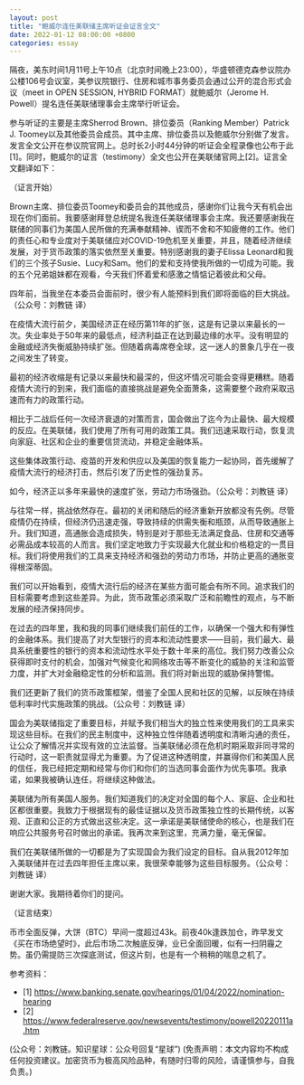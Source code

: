 ```yaml
---
layout: post
title: "鲍威尔连任美联储主席听证会证言全文"
date: 2022-01-12 08:00:00 +0800
categories: essay
---
```


隔夜，美东时间1月11号上午10点（北京时间晚上23:00），华盛顿德克森参议院办公楼106号会议室，美参议院银行、住房和城市事务委员会通过公开的混合形式会议（meet in OPEN SESSION, HYBRID FORMAT）就鲍威尔（Jerome H. Powell）提名连任美联储理事会主席举行听证会。

参与听证的主要是主席Sherrod Brown、排位委员（Ranking Member）Patrick J. Toomey以及其他委员会成员。其中主席、排位委员以及鲍威尔分别做了发言。发言全文公开在参议院官网上。总时长2小时44分钟的听证会全程录像也公布于此[1]。同时，鲍威尔的证言（testimony）全文也公开在美联储官网上[2]。证言全文翻译如下：

（证言开始）

Brown主席、排位委员Toomey和委员会的其他成员，感谢你们让我今天有机会出现在你们面前。我要感谢拜登总统提名我连任美联储理事会主席。我还要感谢我在联储的同事们为美国人民所做的充满奉献精神、锲而不舍和不知疲倦的工作。他们的责任心和专业度对于美联储应对COVID-19危机至关重要，并且，随着经济继续发展，对于货币政策的落实依然至关重要。特别感谢我的妻子Elissa Leonard和我们的三个孩子Susie、Lucy和Sam。他们的爱和支持使我所做的一切成为可能。我的五个兄弟姐妹都在观看，今天我们怀着爱和感激之情惦记着彼此和父母。

四年前，当我坐在本委员会面前时，很少有人能预料到我们即将面临的巨大挑战。（公众号：刘教链 译）

在疫情大流行前夕，美国经济正在经历第11年的扩张，这是有记录以来最长的一次。失业率处于50年来的最低点，经济利益正在达到最边缘的水平。没有明显的金融或经济失衡威胁持续扩张。但随着病毒席卷全球，这一迷人的景象几乎在一夜之间发生了转变。

最初的经济收缩是有记录以来最快和最深的，但这坏情况可能会变得更糟糕。随着疫情大流行的到来，我们面临的直接挑战是避免全面萧条，这需要整个政府采取迅速而有力的政策行动。

相比于二战后任何一次经济衰退的对策而言，国会做出了迄今为止最快、最大规模的反应。在美联储，我们使用了所有可用的政策工具。我们迅速采取行动，恢复流向家庭、社区和企业的重要信贷流动，并稳定金融体系。

这些集体政策行动、疫苗的开发和供应以及美国的恢复能力一起协同，首先缓解了疫情大流行的经济打击，然后引发了历史性的强劲复苏。

如今，经济正以多年来最快的速度扩张，劳动力市场强劲。（公众号：刘教链 译）

与往常一样，挑战依然存在。最初的关闭和随后的经济重新开放都没有先例。尽管疫情仍在持续，但经济仍迅速走强，导致持续的供需失衡和瓶颈，从而导致通胀上升。我们知道，高通胀会造成损失，特别是对于那些无法满足食品、住房和交通等必需品成本较高的人而言。我们坚定地致力于实现最大化就业和价格稳定的一贯目标。我们将使用我们的工具来支持经济和强劲的劳动力市场，并防止更高的通胀变得根深蒂固。

我们可以开始看到，疫情大流行后的经济在某些方面可能会有所不同。追求我们的目标需要考虑到这些差异。为此，货币政策必须采取广泛和前瞻性的观点，与不断发展的经济保持同步。

在过去的四年里，我和我的同事们继续我们前任的工作，以确保一个强大和有弹性的金融体系。我们提高了对大型银行的资本和流动性要求——目前，我们最大、最具系统重要性的银行的资本和流动性水平处于数十年来的高位。我们努力改善公众获得即时支付的机会，加强对气候变化和网络攻击等不断变化的威胁的关注和监管力度，并扩大对金融稳定性的分析和监测。我们将对新出现的威胁保持警惕。

我们还更新了我们的货币政策框架，借鉴了全国人民和社区的见解，以反映在持续低利率时代实施政策的挑战。（公众号：刘教链 译）

国会为美联储指定了重要目标，并赋予我们相当大的独立性来使用我们的工具来实现这些目标。在我们的民主制度中，这种独立性伴随着透明度和清晰沟通的责任，让公众了解情况并实现有效的立法监督。当美联储必须在危机时期采取非同寻常的行动时，这一职责就显得尤为重要。为了促进这种透明度，并赢得你们和美国人民的信任，我已经把定期和经常与你们和你们的当选同事会面作为优先事项。我承诺，如果我被确认连任，将继续这种做法。

美联储为所有美国人服务。我们知道我们的决定对全国的每个人、家庭、企业和社区都很重要。我致力于根据现有的最佳证据以及货币政策独立性的长期传统，以客观、正直和公正的方式做出这些决定。这一承诺是美联储使命的核心，也是我们在响应公共服务号召时做出的承诺。我再次来到这里，充满力量，毫无保留。

我们在美联储所做的一切都是为了实现国会为我们设定的目标。自从我2012年加入美联储并在过去四年担任主席以来，我很荣幸能够为这些目标服务。（公众号：刘教链 译）

谢谢大家。我期待着你们的提问。

（证言结束）

币市全面反弹，大饼（BTC）早间一度超过43k。前夜40k逢跌加仓，昨早发文《买在市场绝望时》，此后市场二次触底反弹，业已全面回暖，似有一扫阴霾之势。虽仍需提防三次探底测试，但这片刻，也是有一个稍稍的喘息之机了。

参考资料：
- [1] https://www.banking.senate.gov/hearings/01/04/2022/nomination-hearing
- [2] https://www.federalreserve.gov/newsevents/testimony/powell20220111a.htm

(公众号：刘教链。知识星球：公众号回复“星球”)
(免责声明：本文内容均不构成任何投资建议。加密货币为极高风险品种，有随时归零的风险，请谨慎参与，自我负责。)